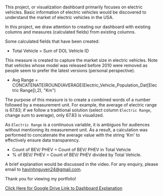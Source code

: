 This project, or visualization dashboard primarily focuses on electric vehicles. Basic information of electric vehicles would be discovered to understand the market of electric vehicles in the USA.

In this project, we draw attention to creating our dashboard with existing columns and measures (calculated fields) from existing columns.

Some calculated fields that have been created: 

- Total Vehicle = Sum of DOL Vehicle ID

This measure is created to capture the market size in electric vehicles. Note that vehicles whose model was released before 2010 were removed as people seem to prefer the latest versions (personal perspective).

- Avg Range = CONCATENATE(ROUND(AVERAGE(Electric_Vehicle_Population_Dat[Electric Range]),2), "Km")

The purpose of this measure is to create a combined words of a number followed by a measurement unit. For example, the average of electric range is 67.83; if we follow a traditional solution (select column `Electric Range`, change sum to average), only 67.83 is visualized.

As `Electric Range` is a continuous variable, it is ambiguos for audiences without mentioning its measurement unit. As a result, a calculation was performed to concatenate the average value with the string 'Km' to effectively ensure data transparency.

- Count of BEV/ PHEV = Count of BEV/ PHEV in Total Vehicle
- % of BEV/ PHEV = Count of BEV/ PHEV divided by Total Vehicle.

A brief explanation would be discussed in the video. For any enquiry, please email to havinhnguyen24@gmail.com.

Thank you for viewing my portfolio! 

[Click Here for Google Drive Link to Dashboard Explanation](https://drive.google.com/file/d/1Et7P9RH6br_nlX9-tRSgitmZwZlgknfa/view?usp=sharing)
